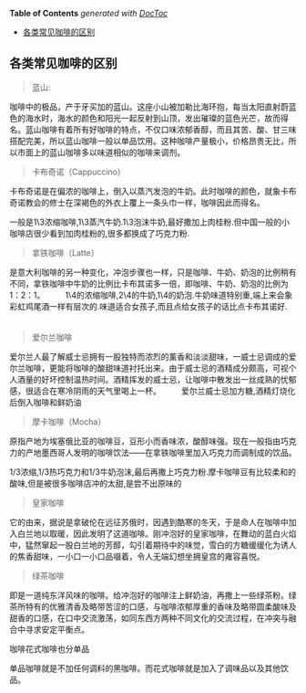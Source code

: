 <!-- START doctoc generated TOC please keep comment here to allow auto update -->
<!-- DON'T EDIT THIS SECTION, INSTEAD RE-RUN doctoc TO UPDATE -->
**Table of Contents**  *generated with [DocToc](https://github.com/thlorenz/doctoc)*

- [各类常见咖啡的区别](#%E5%90%84%E7%B1%BB%E5%B8%B8%E8%A7%81%E5%92%96%E5%95%A1%E7%9A%84%E5%8C%BA%E5%88%AB)

<!-- END doctoc generated TOC please keep comment here to allow auto update -->

## 各类常见咖啡的区别

> 蓝山:

咖啡中的极品，产于牙买加的蓝山。这座小山被加勒比海环抱，每当太阳直射蔚蓝色的海水时，海水的颜色和阳光一起反射到山顶，发出璀璨的蓝色光芒，故而得名。蓝山咖啡有着所有好咖啡的特点，不仅口味浓郁香醇，而且其苦、酸、甘三味搭配完美，所以蓝山咖啡一般以单品饮用。这种咖啡产量极小，价格昂贵无比，所以市面上的蓝山咖啡多以味道相似的咖啡来调剂。

> 卡布奇诺（Cappuccino）

卡布奇诺是在偏浓的咖啡上，倒入以蒸汽发泡的牛奶。此时咖啡的颜色，就象卡布奇诺教会的修士在深褐色的外衣上覆上一条头巾一样，咖啡因此而得名。

一般是1\3浓缩咖啡,1\3蒸汽牛奶.1\3泡沫牛奶,最好撒加上肉桂粉.但中国一般的小咖啡店很少看到加肉桂粉的,很多都换成了巧克力粉.

> 拿铁咖啡（Latte）

是意大利咖啡的另一种变化，冲泡步骤也一样，只是咖啡、牛奶、奶泡的比例稍有不同，拿铁咖啡中牛奶的比例比卡布其诺多一倍，即咖啡、牛奶、奶泡的比例为1：2：1。
　　
1\4的浓缩咖啡,2\4的牛奶,1\4的奶泡.牛奶味道特别重,端上来会象彩虹鸡尾酒一样有层次的.味道适合女孩子,而且点给女孩子的话比点卡布其诺好.
　　
> 爱尔兰咖啡

爱尔兰人最了解威士忌拥有一股独特而浓烈的薰香和淡淡甜味，一威士忌调成的爱尔兰咖啡，更能将咖啡的酸甜味道衬托出来。由于威士忌的酒精成分颇高，可视个人酒量的好坏控制温热时间。酒精挥发的威士忌，让咖啡中散发出一丝成熟的忧郁感，很适合在寒冷阴雨的天气里喝上一杯。
　　
爱尔兰威士忌加方糖,酒精灯烧化后倒入咖啡和鲜奶油

> 摩卡咖啡（Mocha）

原指产地为埃塞俄比亚的咖啡豆，豆形小而香味浓，酸醇味强。现在一般指由巧克力的产地墨西哥人发明的咖啡饮法——在拿铁咖啡里加入巧克力而调制成的饮品。

1/3浓缩,1/3热巧克力和1/3牛奶泡沫,最后再撒上巧克力粉.摩卡咖啡豆有比较柔和的酸味,但是被很多咖啡店冲的太甜,是尝不出原味的
　　

> 皇家咖啡

它的由来，据说是拿破伦在远征苏俄时，因遇到酷寒的冬天，于是命人在咖啡中加入白兰地以取暖，因此发明了这道咖啡。刚冲泡好的皇家咖啡，在舞动的蓝白火焰中，猛然窜起一股白兰地的芳醇，勾引着期待中的味觉，雪白的方糖缓缓化为诱人的焦香甜味，一小口一小口品啜着，令人无端幻想坐拥皇宫的雍容喜悦。

> 绿茶咖啡

即是一道纯东洋风味的咖啡。给冲泡好的咖啡注上鲜奶油，再撒上一些绿茶粉。绿茶所特有的优雅清香及略带苦涩的口感，与咖啡浓郁厚重的香味及略带圆柔酸味及甜香的口感，在口中交流激荡，如同东西方两种不同文化的交流过程，在冲突与融合中寻求安定平衡点。

咖啡花式咖啡也分单品

单品咖啡就是不加任何调料的黑咖啡。而花式咖啡就是加入了调味品以及其他饮品。